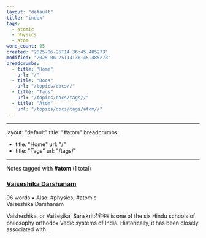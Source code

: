 ```yaml
---
layout: "default"
title: "index"
tags:
  - atomic
  - physics
  - atom
word_count: 85
created: "2025-06-25T14:36:45.485273"
modified: "2025-06-25T14:36:45.485273"
breadcrumbs:
  - title: "Home"
    url: "/"
  - title: "Docs"
    url: "/topics/docs//"
  - title: "Tags"
    url: "/topics/docs/tags//"
  - title: "Atom"
    url: "/topics/docs/tags/atom//"
---
```

---
layout: "default"
title: "#atom"
breadcrumbs:
  - title: "Home"
    url: "/"
  - title: "Tags"
    url: "/tags/"
---
Notes tagged with **#atom** (1 total)

<div class="note-grid">

<div class="note-card">
    <h3><a href="sanskrit-lit/vaiseshika-darshanam/">Vaiseshika Darshanam</a></h3>
    <div class="note-meta">
        96 words
        • Also: #physics, #atomic
    </div>
    <div class="note-excerpt">Vaiseshika Darshanam

Vaisheshika, or Vaiśeṣika, Sanskrit:वैशॆषिक is one of the six Hindu schools of philosophy orthodox Vedic systems of India. Historically, it has been closely associated with...</div>
</div>
</div>